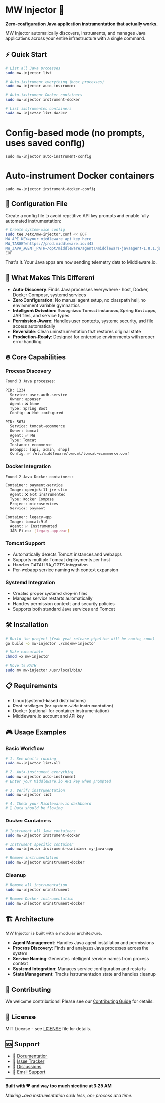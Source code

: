 # MW Injector 🚀

**Zero-configuration Java application instrumentation that actually works.**

MW Injector automatically discovers, instruments, and manages Java applications across your entire infrastructure with a single command.

## ⚡ Quick Start

```bash
# List all Java processes
sudo mw-injector list

# Auto-instrument everything (host processes)
sudo mw-injector auto-instrument

# Auto-instrument Docker containers
sudo mw-injector instrument-docker

# List instrumented containers
sudo mw-injector list-docker
```

# Config-based mode (no prompts, uses saved config)
```
sudo mw-injector auto-instrument-config
```

# Auto-instrument Docker containers
```
sudo mw-injector instrument-docker-config
```
## 🔧 Configuration File

Create a config file to avoid repetitive API key prompts and enable fully automated instrumentation:
```bash
# Create system-wide config
sudo tee /etc/mw-injector.conf << EOF
MW_API_KEY=your_middleware_api_key_here
MW_TARGET=https://prod.middleware.io:443
MW_JAVA_AGENT_PATH=/opt/middleware/agents/middleware-javaagent-1.8.1.jar
EOF
```

That's it. Your Java apps are now sending telemetry data to Middleware.io.

## 🎯 What Makes This Different

- **Auto-Discovery**: Finds Java processes everywhere - host, Docker, Docker Compose, systemd services
- **Zero Configuration**: No manual agent setup, no classpath hell, no environment variable gymnastics
- **Intelligent Detection**: Recognizes Tomcat instances, Spring Boot apps, JAR files, and service types
- **Permission-Aware**: Handles user contexts, systemd security, and file access automatically
- **Reversible**: Clean uninstrumentation that restores original state
- **Production-Ready**: Designed for enterprise environments with proper error handling

## 🔥 Core Capabilities

### Process Discovery
```bash
Found 3 Java processes:

PID: 1234
  Service: user-auth-service
  Owner: appuser
  Agent: ❌ None
  Type: Spring Boot
  Config: ❌ Not configured

PID: 5678
  Service: tomcat-ecommerce
  Owner: tomcat
  Agent: ✅ MW
  Type: Tomcat
  Instance: ecommerce
  Webapps: [api, admin, shop]
  Config: ✅ /etc/middleware/tomcat/tomcat-ecommerce.conf
```

### Docker Integration
```bash
Found 2 Java Docker containers:

Container: payment-service
  Image: openjdk:11-jre-slim
  Agent: ❌ Not instrumented
  Type: Docker Compose
  Project: microservices
  Service: payment

Container: legacy-app
  Image: tomcat:9.0
  Agent: ✅ Instrumented
  JAR Files: [legacy-app.war]
```

### Tomcat Support
- Automatically detects Tomcat instances and webapps
- Supports multiple Tomcat deployments per host
- Handles CATALINA_OPTS integration
- Per-webapp service naming with context expansion

### Systemd Integration
- Creates proper systemd drop-in files
- Manages service restarts automatically
- Handles permission contexts and security policies
- Supports both standard Java services and Tomcat

## 🛠 Installation

```bash
# Build the project (Yeah yeah release pipeline will be coming soon) 
go build -o mw-injector ./cmd/mw-injector

# Make executable
chmod +x mw-injector

# Move to PATH
sudo mv mw-injector /usr/local/bin/

```

## 📋 Requirements

- Linux (systemd-based distributions)
- Root privileges (for system-wide instrumentation)
- Docker (optional, for container instrumentation)
- Middleware.io account and API key

## 🎮 Usage Examples

### Basic Workflow
```bash
# 1. See what's running
sudo mw-injector list-all

# 2. Auto-instrument everything
sudo mw-injector auto-instrument
# Enter your Middleware.io API key when prompted

# 3. Verify instrumentation
sudo mw-injector list

# 4. Check your Middleware.io dashboard
# 🎉 Data should be flowing
```

### Docker Containers
```bash
# Instrument all Java containers
sudo mw-injector instrument-docker

# Instrument specific container
sudo mw-injector instrument-container my-java-app

# Remove instrumentation
sudo mw-injector uninstrument-docker
```

### Cleanup
```bash
# Remove all instrumentation
sudo mw-injector uninstrument

# Remove Docker instrumentation
sudo mw-injector uninstrument-docker
```

## 🏗 Architecture

MW Injector is built with a modular architecture:

- **Agent Management**: Handles Java agent installation and permissions
- **Process Discovery**: Finds and analyzes Java processes across the system
- **Service Naming**: Generates intelligent service names from process context
- **Systemd Integration**: Manages service configuration and restarts
- **State Management**: Tracks instrumentation state and handles cleanup

## 🤝 Contributing

We welcome contributions! Please see our [Contributing Guide](CONTRIBUTING.md) for details.

## 📄 License

MIT License - see [LICENSE](LICENSE) file for details.

## 🆘 Support

- 📖 [Documentation](docs/)
- 🐛 [Issue Tracker](https://github.com/your-org/mw-injector/issues)
- 💬 [Discussions](https://github.com/your-org/mw-injector/discussions)
- 📧 [Email Support](mailto:support@middleware.io)

---

**Built with ❤️  and way too much nicotine at 3:25 AM**

*Making Java instrumentation suck less, one process at a time.*
